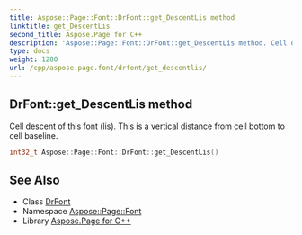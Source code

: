 ```yaml
---
title: Aspose::Page::Font::DrFont::get_DescentLis method
linktitle: get_DescentLis
second_title: Aspose.Page for C++
description: 'Aspose::Page::Font::DrFont::get_DescentLis method. Cell descent of this font (lis). This is a vertical distance from cell bottom to cell baseline in C++.'
type: docs
weight: 1200
url: /cpp/aspose.page.font/drfont/get_descentlis/
---
```

## DrFont::get_DescentLis method


Cell descent of this font (lis). This is a vertical distance from cell bottom to cell baseline.

```cpp
int32_t Aspose::Page::Font::DrFont::get_DescentLis()
```

## See Also

* Class [DrFont](../)
* Namespace [Aspose::Page::Font](../../)
* Library [Aspose.Page for C++](../../../)
